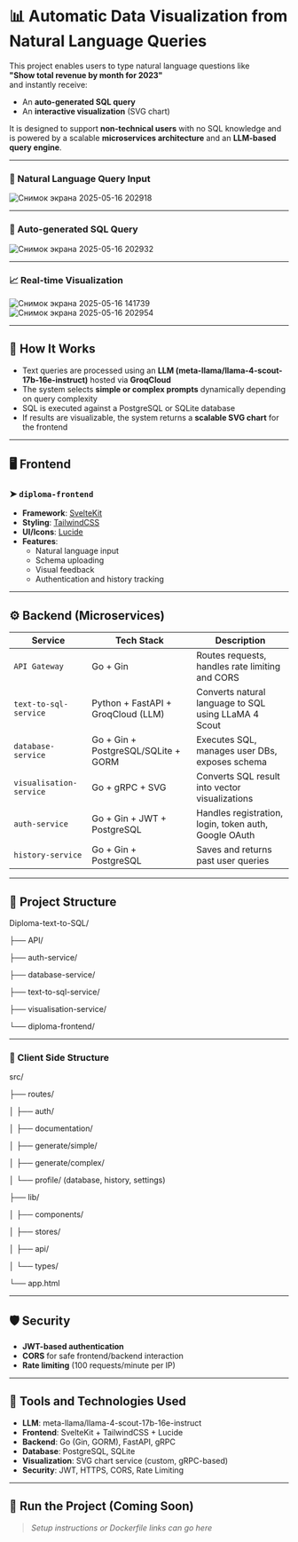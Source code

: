 # 📊 Automatic Data Visualization from Natural Language Queries

This project enables users to type natural language questions like  
**"Show total revenue by month for 2023"**  
and instantly receive:
- An **auto-generated SQL query**
- An **interactive visualization** (SVG chart)

It is designed to support **non-technical users** with no SQL knowledge and is powered by a scalable **microservices architecture** and an **LLM-based query engine**.

---

### 📝 Natural Language Query Input

![Снимок экрана 2025-05-16 202918](https://github.com/user-attachments/assets/6e58a0de-87d3-4d34-b96f-ae398b269502)

---

### 🧠 Auto-generated SQL Query

![Снимок экрана 2025-05-16 202932](https://github.com/user-attachments/assets/bd28253b-996a-4198-bc72-0acb6af8d36f)

---

### 📈 Real-time Visualization

![Снимок экрана 2025-05-16 141739](https://github.com/user-attachments/assets/39f496e2-a965-4db2-8452-43941689ff38)
![Снимок экрана 2025-05-16 202954](https://github.com/user-attachments/assets/d8cd9c44-564e-43ae-9c65-ba45e4b43c1f)

---

## 🧠 How It Works

- Text queries are processed using an **LLM (meta-llama/llama-4-scout-17b-16e-instruct)** hosted via **GroqCloud**
- The system selects **simple or complex prompts** dynamically depending on query complexity
- SQL is executed against a PostgreSQL or SQLite database
- If results are visualizable, the system returns a **scalable SVG chart** for the frontend

---

## 🖥 Frontend

### ➤ `diploma-frontend`
- **Framework**: [SvelteKit](https://kit.svelte.dev/)
- **Styling**: [TailwindCSS](https://tailwindcss.com/)
- **UI/Icons**: [Lucide](https://lucide.dev/)
- **Features**:
  - Natural language input
  - Schema uploading
  - Visual feedback
  - Authentication and history tracking

---

## ⚙️ Backend (Microservices)

| Service                | Tech Stack                               | Description                                                                 |
|------------------------|-------------------------------------------|-----------------------------------------------------------------------------|
| `API Gateway`          | Go + Gin                                  | Routes requests, handles rate limiting and CORS                            |
| `text-to-sql-service`  | Python + FastAPI + GroqCloud (LLM)        | Converts natural language to SQL using LLaMA 4 Scout                       |
| `database-service`     | Go + Gin + PostgreSQL/SQLite + GORM       | Executes SQL, manages user DBs, exposes schema                             |
| `visualisation-service`| Go + gRPC + SVG                           | Converts SQL result into vector visualizations                             |
| `auth-service`         | Go + Gin + JWT + PostgreSQL               | Handles registration, login, token auth, Google OAuth                      |
| `history-service`      | Go + Gin + PostgreSQL                     | Saves and returns past user queries                                        |

  
---

## 📁 Project Structure

Diploma-text-to-SQL/

├── API/

├── auth-service/

├── database-service/

├── text-to-sql-service/

├── visualisation-service/

└── diploma-frontend/

---

### 🎨 Client Side Structure

src/

├── routes/

│ ├── auth/

│ ├── documentation/

│ ├── generate/simple/

│ ├── generate/complex/

│ └── profile/ (database, history, settings)

├── lib/

│ ├── components/

│ ├── stores/

│ ├── api/

│ └── types/

└── app.html

---

## 🛡️ Security

- **JWT-based authentication**
- **CORS** for safe frontend/backend interaction
- **Rate limiting** (100 requests/minute per IP)

---

## 🔧 Tools and Technologies Used

- **LLM**: meta-llama/llama-4-scout-17b-16e-instruct
- **Frontend**: SvelteKit + TailwindCSS + Lucide
- **Backend**: Go (Gin, GORM), FastAPI, gRPC
- **Database**: PostgreSQL, SQLite
- **Visualization**: SVG chart service (custom, gRPC-based)
- **Security**: JWT, HTTPS, CORS, Rate Limiting

---

## 🚀 Run the Project (Coming Soon)

> _Setup instructions or Dockerfile links can go here_





